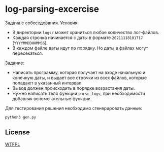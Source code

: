 # log-parsing-excercise

Задача с собеседования. Условия:

- В директории `logs/` может храниться любое количество лог-файлов.
- Каждая строчка начинается с даты в формате `20211118101717` (`YYYYMMDDHHMMSS`).
- В каждом файле даты идут по порядку. Но даты в файлах могут пересекаться.

Задание:
- Написать программу, которая получает на входе начальную и конечную даты, и выдает все строчки из всех файлов, которые попадают в указанный интервал.
- Вывод должен происходить в порядке возрастания даты.
- Нужно написать тело функции `parse_logs`, при необходимости добавляя вспомогательные функции.

Для тестирования решения необходимо сгенерировать данные:

```shell
python3 gen.py
```

## License

[WTFPL](http://www.wtfpl.net)

